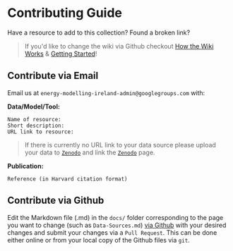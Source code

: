 # Contributing Guide

Have a resource to add to this collection? Found a broken link?

> If you'd like to change the wiki via Github checkout [How the Wiki Works](https://github.com/energy-modelling-ireland/ireland-energy-wiki) & [Getting Started](Getting-Started.md)!
## Contribute via Email

Email us at `energy-modelling-ireland-admin@googlegroups.com` with:

**Data/Model/Tool:**
```
Name of resource:  
Short description:  
URL link to resource:  
```

> If there is currently no URL link to your data source please upload your data to [`Zenodo`](https://zenodo.org) and link the [`Zenodo`](https://zenodo.org) page.

**Publication:**
```
Reference (in Harvard citation format)
```

## Contribute via Github

Edit the Markdown file (.md) in the `docs/` folder corresponding to the page you want to change (such as `Data-Sources.md`) [via Github](https://github.com/energy-modelling-ireland/ireland-energy-wiki) with your desired changes and submit your changes via a `Pull Request`.  This can be done either online or from your local copy of the Github files via `git`. 
